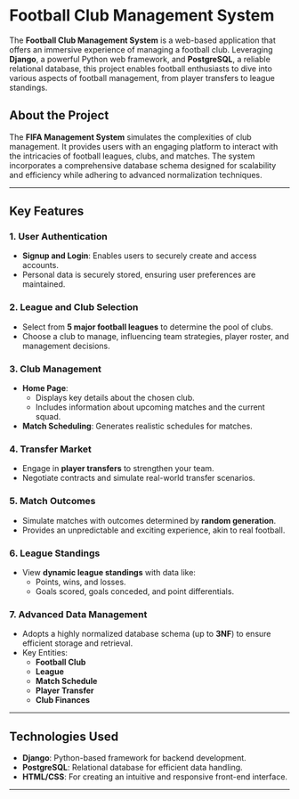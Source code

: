 # Football Club Management System

The **Football Club Management System** is a web-based application that offers an immersive experience of managing a football club. Leveraging **Django**, a powerful Python web framework, and **PostgreSQL**, a reliable relational database, this project enables football enthusiasts to dive into various aspects of football management, from player transfers to league standings.

## About the Project

The **FIFA Management System** simulates the complexities of club management. It provides users with an engaging platform to interact with the intricacies of football leagues, clubs, and matches. The system incorporates a comprehensive database schema designed for scalability and efficiency while adhering to advanced normalization techniques.

---

## Key Features

### **1. User Authentication**
- **Signup and Login**: Enables users to securely create and access accounts.
- Personal data is securely stored, ensuring user preferences are maintained.

### **2. League and Club Selection**
- Select from **5 major football leagues** to determine the pool of clubs.
- Choose a club to manage, influencing team strategies, player roster, and management decisions.

### **3. Club Management**
- **Home Page**:
  - Displays key details about the chosen club.
  - Includes information about upcoming matches and the current squad.
- **Match Scheduling**: Generates realistic schedules for matches.

### **4. Transfer Market**
- Engage in **player transfers** to strengthen your team.
- Negotiate contracts and simulate real-world transfer scenarios.

### **5. Match Outcomes**
- Simulate matches with outcomes determined by **random generation**.
- Provides an unpredictable and exciting experience, akin to real football.

### **6. League Standings**
- View **dynamic league standings** with data like:
  - Points, wins, and losses.
  - Goals scored, goals conceded, and point differentials.

### **7. Advanced Data Management**
- Adopts a highly normalized database schema (up to **3NF**) to ensure efficient storage and retrieval.
- Key Entities:
  - **Football Club**
  - **League**
  - **Match Schedule**
  - **Player Transfer**
  - **Club Finances**

---

## Technologies Used

- **Django**: Python-based framework for backend development.
- **PostgreSQL**: Relational database for efficient data handling.
- **HTML/CSS**: For creating an intuitive and responsive front-end interface.

---



